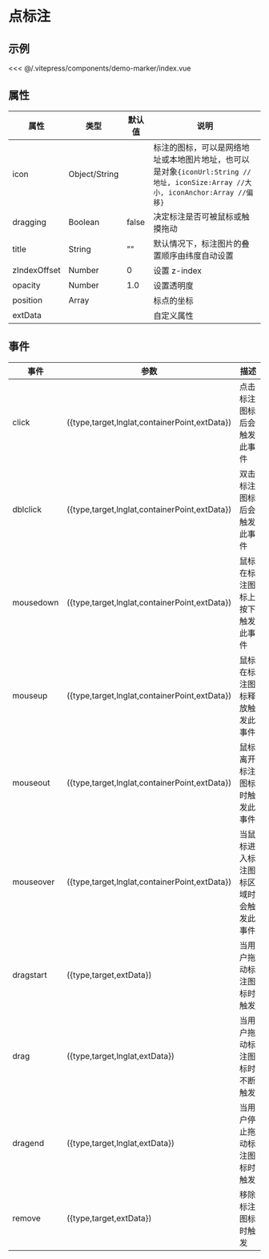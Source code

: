 # 点标注

## 示例

<demo-marker></demo-marker>

<code-details>
<<< @/.vitepress/components/demo-marker/index.vue
</code-details>

## 属性

| 属性 | 类型 | 默认值 | 说明 |
| --- | --- | --- | --- |
| icon | Object/String |  | 标注的图标，可以是网络地址或本地图片地址，也可以是对象`{iconUrl:String //地址, iconSize:Array //大小, iconAnchor:Array //偏移}` |
| dragging | Boolean | false | 决定标注是否可被鼠标或触摸拖动 |
| title | String | "" | 默认情况下，标注图片的叠置顺序由纬度自动设置 |
| zIndexOffset | Number | 0 | 设置 z-index |
| opacity | Number | 1.0 | 设置透明度 |
| position | Array |  | 标点的坐标 |
| extData |  |  | 自定义属性 |

## 事件

| 事件      | 参数                                          | 描述                                 |
| --------- | --------------------------------------------- | ------------------------------------ |
| click     | ({type,target,lnglat,containerPoint,extData}) | 点击标注图标后会触发此事件           |
| dblclick  | ({type,target,lnglat,containerPoint,extData}) | 双击标注图标后会触发此事件           |
| mousedown | ({type,target,lnglat,containerPoint,extData}) | 鼠标在标注图标上按下触发此事件       |
| mouseup   | ({type,target,lnglat,containerPoint,extData}) | 鼠标在标注图标释放触发此事件         |
| mouseout  | ({type,target,lnglat,containerPoint,extData}) | 鼠标离开标注图标时触发此事件         |
| mouseover | ({type,target,lnglat,containerPoint,extData}) | 当鼠标进入标注图标区域时会触发此事件 |
| dragstart | ({type,target,extData})                       | 当用户拖动标注图标时触发             |
| drag      | ({type,target,lnglat,extData})                | 当用户拖动标注图标时不断触发         |
| dragend   | ({type,target,lnglat,extData})                | 当用户停止拖动标注图标时触发         |
| remove    | ({type,target,extData})                       | 移除标注图标时触发                   |
